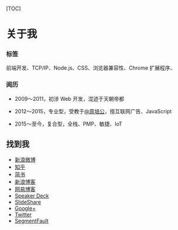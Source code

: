 [TOC]

# 关于我

### 标签

前端开发、TCP/IP、Node.js、CSS、浏览器兼容性、Chrome 扩展程序、

### 阅历

- 2009～2011，初涉 Web 开发，混迹于天朝帝都

- 2012～2015，专业型，受教于[@周培公](https://github.com/peigong)，擅互联网广告、JavaScript

- 2015～至今，复合型，全栈、PMP、敏捷、IoT


## 找到我

- [新浪微博](http://weibo.com/u/1667946592)
- [知乎](https://www.zhihu.com/people/xing-rui-ting)
- [简书](http://www.jianshu.com/users/18aa7bdaf600/timeline)
- [新浪博客](http://blog.sina.com.cn/tinggebar)
- [网易博客](http://505253293.blog.163.com/)
- [Speaker Deck](https://speakerdeck.com/tingge)
- [SlideShare](http://www.slideshare.net/RuitingXing)
- [Google+](https://plus.google.com/u/0/102081580957836818709/)
- [Twitter](https://twitter.com/Ge168)
- [SegmentFault](https://segmentfault.com/u/tingge)

